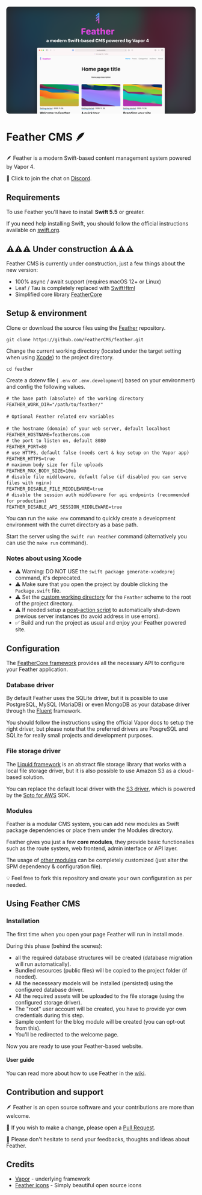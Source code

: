 ![Feather CMS](https://github.com/FeatherCMS/feather/blob/main/Assets/GitHub-Lead.png?raw=true)

# Feather CMS 🪶

🪶 Feather is a modern Swift-based content management system powered by Vapor 4. 

💬 Click to join the chat on [Discord](https://discord.gg/wMSkxCUXAD). 


## Requirements

To use Feather you'll have to install **Swift 5.5** or greater.

If you need help installing Swift, you should follow the official instructions available on [swift.org](https://swift.org/download/#releases).


## ⚠️⚠️⚠️ Under construction ⚠️⚠️⚠️

Feather CMS is currently under construction, just a few things about the new version:

- 100% async / await support (requires macOS 12+ or Linux)
- Leaf / Tau is completely replaced with [SwiftHtml](https://github.com/binarybirds/swift-html)
- Simplified core library [FeatherCore](https://github.com/feathercms/feather-core)


## Setup & environment

Clone or download the source files using the [Feather](https://github.com/feathercms/feather/) repository. 

```shell
git clone https://github.com/FeatherCMS/feather.git
```
Change the current working directory (located under the target setting when using [Xcode](https://theswiftdev.com/beginners-guide-to-server-side-swift-using-vapor-4/)) to the project directory.

```shell
cd feather
```

Create a dotenv file ( `.env` or `.env.development`) based on your environment) and config the following values.

```shell
# the base path (absolute) of the working directory
FEATHER_WORK_DIR="/path/to/feather/" 

# Optional Feather related env variables

# the hostname (domain) of your web server, default localhost
FEATHER_HOSTNAME=feathercms.com
# the port to listen on, default 8080
FEATHER_PORT=80
# use HTTPS, default false (needs cert & key setup on the Vapor app)
FEATHER_HTTPS=true
# maximum body size for file uploads
FEATHER_MAX_BODY_SIZE=10mb
# disable file middleware, default false (if disabled you can serve files with nginx)
FEATHER_DISABLE_FILE_MIDDLEWARE=true
# disable the session auth middleware for api endpoints (recommended for production)
FEATHER_DISABLE_API_SESSION_MIDDLEWARE=true
```

You can run the `make env` command to quickly create a development environment with the curret directory as a base path.

Start the server using the `swift run Feather` command (alternatively you can use the `make run` command). 



### Notes about using Xcode

- ⚠️ Warning: DO NOT USE the `swift package generate-xcodeproj` command, it's deprecated.
- ⚠️ Make sure that you open the project by double clicking the `Package.swift` file.
- ⚠️ Set the [custom working directory](https://theswiftdev.com/beginners-guide-to-server-side-swift-using-vapor-4/) for the `Feather` scheme to the root of the project directory.
- ⚠️ If needed setup a [post-action script](https://theswiftdev.com/10-short-advices-that-will-make-you-a-better-vapor-developer-right-away/) to automatically shut-down previous server instances (to avoid address in use errors).
- ✅ Build and run the project as usual and enjoy your Feather powered site.



## Configuration

The [FeatherCore framework](https://github.com/feathercms/feather-core) provides all the necessary API to configure your Feather application. 



### Database driver

By default Feather uses the SQLite driver, but it is possible to use PostgreSQL, MySQL (MariaDB) or even MongoDB as your database driver through the [Fluent](https://docs.vapor.codes/4.0/fluent/overview/) framework.

You should follow the instructions using the official Vapor docs to setup the right driver, but please note that the preferred drivers are PosgreSQL and SQLite for really small projects and development purposes.



### File storage driver

The [Liquid framework](https://github.com/binarybirds/liquid/) is an abstract file storage library that works with a local file storage driver, but it is also possible to use Amazon S3 as a cloud-based solution.

You can replace the default local driver with the [S3 driver](https://github.com/BinaryBirds/liquid-aws-s3-driver), which is powered by the [Soto for AWS](https://github.com/soto-project/soto) SDK.



### Modules

Feather is a modular CMS system, you can add new modules as Swift package dependencies or place them under the Modules directory.

Feather gives you just a few **core modules**, they provide basic functionalies such as the route system, web frontend, admin interface or API layer.

The usage of [other modules](https://github.com/feathercms/?q=-module&type=all&language=swift&sort=name) can be completely customized (just alter the SPM dependency & configuration file). 

💡 Feel free to fork this repository and create your own configuration as per needed. 


## Using Feather CMS

### Installation

The first time when you open your page Feather will run in install mode. 

During this phase (behind the scenes):
- all the required database structures will be created (database migration will run automatically).
- Bundled resources (public files) will be copied to the project folder (if needed).
- All the necesseary models will be installed (persisted) using the configured database driver.
- All the required assets will be uploaded to the file storage (using the configured storage driver).
- The "root" user account will be created, you have to provide yor own credentials during this step.
- Sample content for the blog module will be created (you can opt-out from this).
- You'll be redirected to the welcome page. 

Now you are ready to use your Feather-based website.


#### User guide

You can read more about how to use Feather in the [wiki](https://github.com/FeatherCMS/feather/wiki).


## Contribution and support

🪶 Feather is an open source software and your contributions are more than welcome.

🔀 If you wish to make a change, please open a [Pull Request](https://github.com/FeatherCMS/feather/pulls).

🙏 Please don't hesitate to send your feedbacks, thoughts and ideas about Feather.



## Credits

- [Vapor](https://vapor.codes/) - underlying framework
- [Feather icons](https://feathericons.com/) - Simply beautiful open source icons
